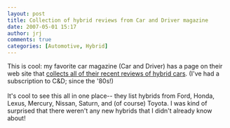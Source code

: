 ```yaml
---
layout: post
title: Collection of hybrid reviews from Car and Driver magazine
date: 2007-05-01 15:17
author: jrj
comments: true
categories: [Automotive, Hybrid]
---
```

This is cool: my favorite car magazine (Car and Driver) has a page on their web site that <a href="http://http://www.caranddriver.com/carbodystyles/hybrid/" target="_new">collects all of their recent reviews of hybrid cars</a>. (I've had a subscription to C&amp;D; since the '80s!)<br /><br />It's cool to see this all in one place-- they list hybrids from Ford, Honda, Lexus, Mercury, Nissan, Saturn, and (of course) Toyota. I was kind of surprised that there weren't any new hybrids that I didn't already know about!<br /><br /><a href="http://http://www.caranddriver.com/carbodystyles/hybrid/" target="_new"><img alt="" src="http://bp2.blogger.com/_9-Ni-tlkxc4/RjfXQ8B2RYI/AAAAAAAAAAM/JwByBOeWsIE/s320/hybrids.jpg" border="0" /></a>

